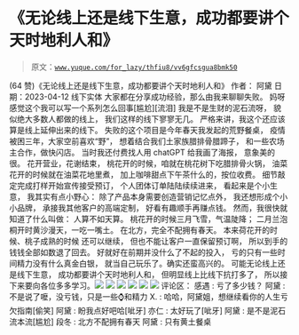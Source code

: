 # 《无论线上还是线下生意，成功都要讲个天时地利人和》

> 原文：[`www.yuque.com/for_lazy/thfiu8/vv6gfcsgua8bmk50`](https://www.yuque.com/for_lazy/thfiu8/vv6gfcsgua8bmk50)

<ne-h2 id="489b68ce" data-lake-id="489b68ce"><ne-heading-ext><ne-heading-anchor></ne-heading-anchor><ne-heading-fold></ne-heading-fold></ne-heading-ext><ne-heading-content><ne-text id="u40cac0b0">(64 赞)《无论线上还是线下生意，成功都要讲个天时地利人和》</ne-text></ne-heading-content></ne-h2> <ne-p id="u24ea9e82" data-lake-id="u24ea9e82"><ne-text id="u7e24afbf">作者： 阿黛</ne-text></ne-p> <ne-p id="u9e2f7f74" data-lake-id="u9e2f7f74"><ne-text id="u62a9c71c">日期：2023-04-12</ne-text></ne-p> <ne-p id="u2574319d" data-lake-id="u2574319d"><ne-text id="u4208b528">线下实体</ne-text></ne-p> <ne-p id="u3420c5c5" data-lake-id="u3420c5c5"><ne-text id="u17c10ee3">大家都在分享成功经验，那么由我来聊聊失败。</ne-text> <ne-text id="u79aee979">妈呀感觉这个我可以写一个系列怎么回事[尴尬][流泪]</ne-text> <ne-text id="u4e676dcf">我是不是生财的泥石流呀，</ne-text> <ne-text id="u21be7531">貌似绝大多数人都做的线上，</ne-text> <ne-text id="u9fc817cd">我们这样的线下寥寥无几。</ne-text> <ne-text id="u61eb7bcc">严格来讲，我这个还应该算是线上延伸出来的线下。</ne-text></ne-p> <ne-p id="u01b6e795" data-lake-id="u01b6e795"><ne-text id="u25a57510">失败的这个项目是今年春天我发起的荒野餐桌，</ne-text> <ne-text id="uf994bd10">疫情被困三年，大家空前喜欢“野”，</ne-text> <ne-text id="u637c0eea">想着结合我们土家族腊排骨腊蹄子，</ne-text> <ne-text id="ud75805e0">和一些农场主合作，做快闪店。</ne-text> <ne-text id="u6d3ac676">当时我还付费找人用 chatGPT 给我画了海报，</ne-text> <ne-text id="u836e040a">意象美的很。</ne-text></ne-p> <ne-p id="u8bcf413c" data-lake-id="u8bcf413c"><ne-text id="u09309b06">花开营业，花谢结束，</ne-text> <ne-text id="u2f8e4b93">桃花开的时候，咱就在桃花树下吃腊排骨火锅，</ne-text> <ne-text id="ud9e71527">油菜花开的时候就在油菜花地里煮，</ne-text> <ne-text id="uffd0e6ab">加上咖啡甜点下午茶什么的，按位收费。</ne-text></ne-p> <ne-p id="u63e50607" data-lake-id="u63e50607"><ne-text id="u8a4c4058">细节敲定完成打样开始宣传接受预订，</ne-text> <ne-text id="ucf4f8951">个人团体订单陆陆续续进来，</ne-text> <ne-text id="uffc523d5">看起来是个小生意，</ne-text> <ne-text id="u3b7db005">我其实有点小野心：</ne-text> <ne-text id="u68ae7085">除了产品本身需要创造营销记忆点外，</ne-text> <ne-text id="u19826425">我还想形成个小小品牌，</ne-text> <ne-text id="uebeb8b78">承接我其他客户的高端定制，</ne-text> <ne-text id="uf5ab1128">好看有趣顺手再赚点钱。</ne-text></ne-p> <ne-p id="ucccba538" data-lake-id="ucccba538"><ne-text id="ufb488e4b">然而，我很快就知道了什么叫做：</ne-text> <ne-text id="u53ad1859">人算不如天算。</ne-text> <ne-text id="u2694446c">桃花开的时候三月飞雪，气温陡降；</ne-text> <ne-text id="u72a343bb">二月兰泡桐开时黄沙漫天，一吃一嘴土。</ne-text> <ne-text id="uf386cf0b">在北方，完全不配拥有春天。</ne-text></ne-p> <ne-p id="ud014a14b" data-lake-id="ud014a14b"><ne-text id="u970f4958">本来荷花开的时候、桃子成熟的时候</ne-text> <ne-text id="u07ad335e">还可以继续，</ne-text> <ne-text id="u8bb035ed">但也不能让客户一直保留预订啊，</ne-text> <ne-text id="u34723521">所以到手的钱钱全部如数退了回去。</ne-text></ne-p> <ne-p id="u9c6ebede" data-lake-id="u9c6ebede"><ne-text id="u87df1e34">好就好在前期并没什么了不起的投入，</ne-text> <ne-text id="u41e248fb">亏的只有一些时间精力没有什么真金白银，</ne-text> <ne-text id="u5fdb55fe">就当自己玩乐了。确实还蛮高兴的。</ne-text></ne-p> <ne-p id="ued301643" data-lake-id="ued301643"><ne-text id="u0ede394e">可能无论线上还是线下生意，</ne-text> <ne-text id="u5cc3b95d">成功都要讲个天时地利人和，</ne-text> <ne-text id="ufa15a19e">但明显线上比线下抗打多了，</ne-text> <ne-text id="ud36f0c91">所以接下来要向各位多多学习。</ne-text><ne-card data-card-name="image" data-card-type="inline" id="cG6f1" data-event-boundary="card">![](img/d98395cf6f684540cf31044a609dd0df.png)</ne-card></ne-p> <ne-p id="u8dabcb7b" data-lake-id="u8dabcb7b"><ne-card data-card-name="image" data-card-type="inline" id="U212X" data-event-boundary="card">![](img/e6c205db2e576a3b02096f7866279f39.png)</ne-card></ne-p> <ne-p id="u6ceb4b03" data-lake-id="u6ceb4b03"><ne-card data-card-name="image" data-card-type="inline" id="Z0Yph" data-event-boundary="card">![](img/7de2a42faab7a0826326376465977e25.png)</ne-card></ne-p> <ne-p id="u00b70b74" data-lake-id="u00b70b74"><ne-card data-card-name="image" data-card-type="inline" id="Yxp9y" data-event-boundary="card">![](img/b1f954c2a4f6170ecbea59f96548175f.png)</ne-card></ne-p> <ne-p id="ue0d24e7f" data-lake-id="ue0d24e7f"><ne-card data-card-name="image" data-card-type="inline" id="Mi7du" data-event-boundary="card">![](img/98274e2a7f884c4e7ce49a62c04e6733.png)</ne-card></ne-p> <ne-p id="u12d06c40" data-lake-id="u12d06c40"><ne-card data-card-name="image" data-card-type="inline" id="GpFTl" data-event-boundary="card">![](img/9fdc31c052e6547383f9dcdbc509d3e2.png)</ne-card></ne-p> <ne-hole id="u86dcc735" data-lake-id="u86dcc735"><ne-card data-card-name="hr" data-card-type="block" id="wnScC" data-event-boundary="card"><ne-p id="ue17a8335" data-lake-id="ue17a8335"><ne-text id="u327fdbeb">评论区：</ne-text></ne-p> <ne-p id="u1cdefb20" data-lake-id="u1cdefb20"><ne-text id="ub4bfb838">感遇 : 亏了多少钱？</ne-text> <ne-text id="u5b5a9b74">阿黛 : 不是说了嚒，没亏钱，只是一些⌚️和精力</ne-text> <ne-text id="ua8906c22">X. : 哈哈，阿黛姐，想继续看你的人生亏欠指南[偷笑]</ne-text> <ne-text id="ueea54854">阿黛 : 盼我点好吧哈[呲牙]</ne-text> <ne-text id="u3020bb27">亦仁 : 太好玩了[呲牙]</ne-text> <ne-text id="uf4d60854">阿黛 : 是不是泥石流本流[尴尬]</ne-text> <ne-text id="uc5e95492">段冬 : 北方不配拥有春天</ne-text> <ne-text id="u36387b5b">阿黛 : 只有黄土餐桌</ne-text></ne-p></ne-card></ne-hole>